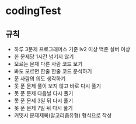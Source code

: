 # codingTest
## 규칙
* 하루 3문제 프로그래머스 기준 lv2 이상 백준 실버 이상
* 한 문제당 1시간 넘기지 않기
* 모르는 문제 다른 사람 코드 보기
* 봐도 모르면 한줄 한줄 코드 분석하기
* 푼 사람의 의도 생각하기
* 못 푼 문제 풀이 보지 않고 바로 다시 풀기
* 못 푼 문제 다음날 다시 풀기
* 못 푼 문제 3일 뒤 다시 풀기
* 못 푼 문제 7일 뒤 다시 풀기
* 커밋시 문제제목(알고리즘유형) 형식으로 작성
